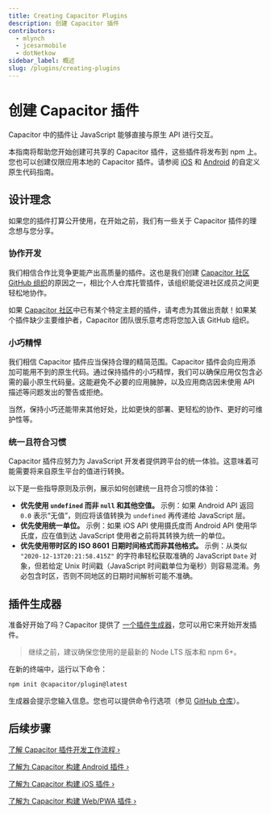 ```yaml
---
title: Creating Capacitor Plugins
description: 创建 Capacitor 插件
contributors:
  - mlynch
  - jcesarmobile
  - dotNetkow
sidebar_label: 概述
slug: /plugins/creating-plugins
---
```


# 创建 Capacitor 插件

Capacitor 中的插件让 JavaScript 能够直接与原生 API 进行交互。

本指南将帮助您开始创建可共享的 Capacitor 插件，这些插件将发布到 npm 上。您也可以创建仅限应用本地的 Capacitor 插件。请参阅 [iOS](/main/ios/custom-code.md) 和 [Android](/main/android/custom-code.md) 的自定义原生代码指南。

## 设计理念

如果您的插件打算公开使用，在开始之前，我们有一些关于 Capacitor 插件的理念想与您分享。

### 协作开发

我们相信合作比竞争更能产出高质量的插件。这也是我们创建 [Capacitor 社区 GitHub 组织](https://github.com/capacitor-community)的原因之一，相比个人仓库托管插件，该组织能促进社区成员之间更轻松地协作。

如果 [Capacitor 社区](https://github.com/capacitor-community)中已有某个特定主题的插件，请考虑为其做出贡献！如果某个插件缺少主要维护者，Capacitor 团队很乐意考虑将您加入该 GitHub 组织。

### 小巧精悍

我们相信 Capacitor 插件应当保持合理的精简范围。Capacitor 插件会向应用添加可能用不到的原生代码。通过保持插件的小巧精悍，我们可以确保应用仅包含必需的最小原生代码量。这能避免不必要的应用臃肿，以及应用商店因未使用 API 描述等问题发出的警告或拒绝。

当然，保持小巧还能带来其他好处，比如更快的部署、更轻松的协作、更好的可维护性等。

### 统一且符合习惯

Capacitor 插件应努力为 JavaScript 开发者提供跨平台的统一体验。这意味着可能需要将来自原生平台的值进行转换。

以下是一些指导原则及示例，展示如何创建统一且符合习惯的体验：

- **优先使用 `undefined` 而非 `null` 和其他空值。** 示例：如果 Android API 返回 `0.0` 表示“无值”，则应将该值转换为 `undefined` 再传递给 JavaScript 层。
- **优先使用统一单位。** 示例：如果 iOS API 使用摄氏度而 Android API 使用华氏度，应在值到达 JavaScript 使用者之前将其转换为统一的单位。
- **优先使用带时区的 ISO 8601 日期时间格式而非其他格式。** 示例：从类似 `"2020-12-13T20:21:58.415Z"` 的字符串轻松获取准确的 JavaScript `Date` 对象，但若给定 Unix 时间戳（JavaScript 时间戳单位为毫秒）则容易混淆。务必包含时区，否则不同地区的日期时间解析可能不准确。

## 插件生成器

准备好开始了吗？Capacitor 提供了 [一个插件生成器](https://github.com/ionic-team/create-capacitor-plugin)，您可以用它来开始开发插件。

> 继续之前，建议确保您使用的是最新的 Node LTS 版本和 npm 6+。

在新的终端中，运行以下命令：

```bash
npm init @capacitor/plugin@latest
```

生成器会提示您输入信息。您也可以提供命令行选项（参见 [GitHub 仓库](https://github.com/ionic-team/create-capacitor-plugin/)）。

## 后续步骤

[了解 Capacitor 插件开发工作流程 &#8250;](/plugins/creating-plugins/development-workflow.md)

[了解为 Capacitor 构建 Android 插件 &#8250;](/plugins/creating-plugins/android-guide.md)

[了解为 Capacitor 构建 iOS 插件 &#8250;](/plugins/creating-plugins/ios-guide.md)

[了解为 Capacitor 构建 Web/PWA 插件 &#8250;](/plugins/creating-plugins/web-guide.md)
